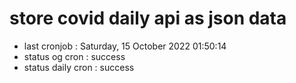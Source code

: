 # store covid daily api as json data

- last cronjob : Saturday, 15 October 2022 01:50:14
- status og cron : success
- status daily cron : success
      
      